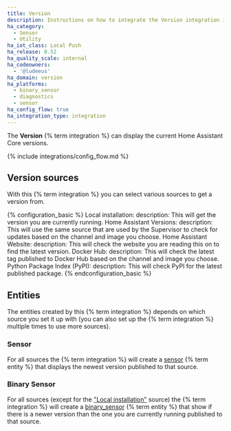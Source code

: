```yaml
---
title: Version
description: Instructions on how to integrate the Version integration into Home Assistant.
ha_category:
  - Sensor
  - Utility
ha_iot_class: Local Push
ha_release: 0.52
ha_quality_scale: internal
ha_codeowners:
  - '@ludeeus'
ha_domain: version
ha_platforms:
  - binary_sensor
  - diagnostics
  - sensor
ha_config_flow: true
ha_integration_type: integration
---
```


The **Version** {% term integration %} can display the current Home Assistant Core versions.

{% include integrations/config_flow.md %}

## Version sources

With this {% term integration %} you can select various sources to get a version from.

{% configuration_basic %}
Local installation:
  description: This will get the version you are currently running.
Home Assistant Versions:
  description: This will use the same source that are used by the Supervisor to check for updates based on the channel and image you choose.
Home Assistant Website:
  description: This will check the website you are reading this on to find the latest version.
Docker Hub:
  description: This will check the latest tag published to Docker Hub based on the channel and image you choose.
Python Package Index (PyPI):
  description: This will check PyPI for the latest published package.
{% endconfiguration_basic %}

## Entities

The entities created by this {% term integration %} depends on which source you set it up with (you can also set up the {% term integration %} multiple times to use more sources).

### Sensor

For all sources the {% term integration %} will create a [sensor](/integrations/sensor) {% term entity %} that displays the newest version published to that source.

### Binary Sensor

For all sources (except for the ["Local installation"](#local-installation) source) the {% term integration %} will create a [binary_sensor](/integrations/binary_sensor) {% term entity %} that show if there is a newer version than the one you are currently running published to that source.
